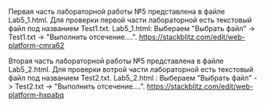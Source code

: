 Первая часть лабораторной работы №5 представлена в файле Lab5_1.html.
Для проверки первой части лабораторной есть текстовый файл под названием Test1.txt.
Lab5_1.html: Выбераем "Выбрать файл" -> Test1.txt -> "Выполнить отсечение....".
https://stackblitz.com/edit/web-platform-cmra62



Вторая часть лабораторной работы №5 представлена в файле Lab5_2.html.
Для проверки вотрой части лабораторной есть текстовый файл под названием Test2.txt.
Lab5_2.html : Выбераем "Выбрать файл" -> Test2.txt -> "Выполнить отсечение....".
https://stackblitz.com/edit/web-platform-hxpabq

